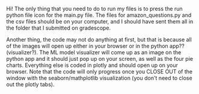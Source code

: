 Hi!
The only thing that you need to do to run my files is to press the run python file icon
for the main.py file. The files for amazon_questions.py and the csv files should be on your
computer, and I should have sent them all in the folder that I submitted on gradescope.

Another thing, the code may not do anything at first, but that is because all of the images
will open up either in your browser or in the python app?? (visualizer?). The ML model
visualizer will come up as an image on the python app and it should just pop up on your screen,
as well as the four pie charts. Everything else is coded in plotly and should open up on your
browser. Note that the code will only progress once you CLOSE OUT of the window with the
seaborn/mathplotlib visualization (you don't need to close out the plotly tabs).
